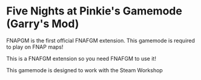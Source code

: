 ﻿# Five Nights at Pinkie's Gamemode (Garry's Mod)

FNAPGM is the first official FNAFGM extension.
This gamemode is required to play on FNAP maps!

This is a FNAFGM extension so you need FNAFGM to use it!

This gamemode is designed to work with the Steam Workshop